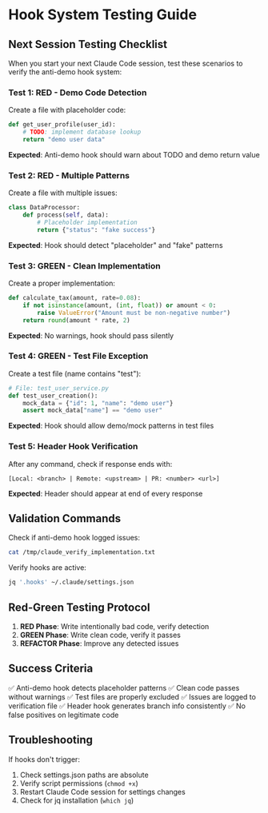 # Hook System Testing Guide

## Next Session Testing Checklist

When you start your next Claude Code session, test these scenarios to verify the anti-demo hook system:

### Test 1: RED - Demo Code Detection
Create a file with placeholder code:
```python
def get_user_profile(user_id):
    # TODO: implement database lookup
    return "demo user data"
```
**Expected**: Anti-demo hook should warn about TODO and demo return value

### Test 2: RED - Multiple Patterns
Create a file with multiple issues:
```python
class DataProcessor:
    def process(self, data):
        # Placeholder implementation
        return {"status": "fake success"}
```
**Expected**: Hook should detect "placeholder" and "fake" patterns

### Test 3: GREEN - Clean Implementation
Create a proper implementation:
```python
def calculate_tax(amount, rate=0.08):
    if not isinstance(amount, (int, float)) or amount < 0:
        raise ValueError("Amount must be non-negative number")
    return round(amount * rate, 2)
```
**Expected**: No warnings, hook should pass silently

### Test 4: GREEN - Test File Exception
Create a test file (name contains "test"):
```python
# File: test_user_service.py
def test_user_creation():
    mock_data = {"id": 1, "name": "demo user"}
    assert mock_data["name"] == "demo user"
```
**Expected**: Hook should allow demo/mock patterns in test files

### Test 5: Header Hook Verification
After any command, check if response ends with:
```
[Local: <branch> | Remote: <upstream> | PR: <number> <url>]
```
**Expected**: Header should appear at end of every response

## Validation Commands

Check if anti-demo hook logged issues:
```bash
cat /tmp/claude_verify_implementation.txt
```

Verify hooks are active:
```bash
jq '.hooks' ~/.claude/settings.json
```

## Red-Green Testing Protocol

1. **RED Phase**: Write intentionally bad code, verify detection
2. **GREEN Phase**: Write clean code, verify it passes
3. **REFACTOR Phase**: Improve any detected issues

## Success Criteria

✅ Anti-demo hook detects placeholder patterns
✅ Clean code passes without warnings
✅ Test files are properly excluded
✅ Issues are logged to verification file
✅ Header hook generates branch info consistently
✅ No false positives on legitimate code

## Troubleshooting

If hooks don't trigger:
1. Check settings.json paths are absolute
2. Verify script permissions (`chmod +x`)
3. Restart Claude Code session for settings changes
4. Check for jq installation (`which jq`)
